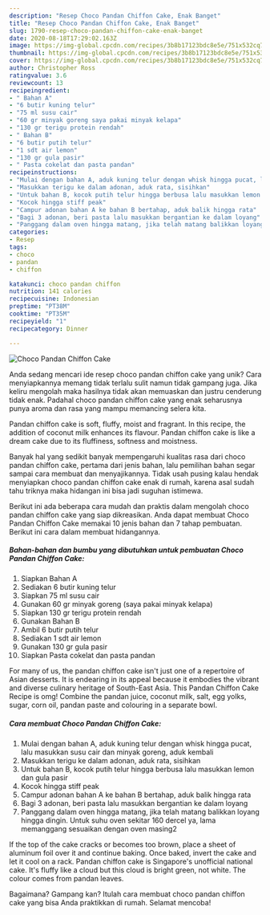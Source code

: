 ```yaml
---
description: "Resep Choco Pandan Chiffon Cake, Enak Banget"
title: "Resep Choco Pandan Chiffon Cake, Enak Banget"
slug: 1790-resep-choco-pandan-chiffon-cake-enak-banget
date: 2020-08-18T17:29:02.163Z
image: https://img-global.cpcdn.com/recipes/3b8b17123bdc8e5e/751x532cq70/choco-pandan-chiffon-cake-foto-resep-utama.jpg
thumbnail: https://img-global.cpcdn.com/recipes/3b8b17123bdc8e5e/751x532cq70/choco-pandan-chiffon-cake-foto-resep-utama.jpg
cover: https://img-global.cpcdn.com/recipes/3b8b17123bdc8e5e/751x532cq70/choco-pandan-chiffon-cake-foto-resep-utama.jpg
author: Christopher Ross
ratingvalue: 3.6
reviewcount: 13
recipeingredient:
- " Bahan A"
- "6 butir kuning telur"
- "75 ml susu cair"
- "60 gr minyak goreng saya pakai minyak kelapa"
- "130 gr terigu protein rendah"
- " Bahan B"
- "6 butir putih telur"
- "1 sdt air lemon"
- "130 gr gula pasir"
- " Pasta cokelat dan pasta pandan"
recipeinstructions:
- "Mulai dengan bahan A, aduk kuning telur dengan whisk hingga pucat, lalu masukkan susu cair dan minyak goreng, aduk kembali"
- "Masukkan terigu ke dalam adonan, aduk rata, sisihkan"
- "Untuk bahan B, kocok putih telur hingga berbusa lalu masukkan lemon dan gula pasir"
- "Kocok hingga stiff peak"
- "Campur adonan bahan A ke bahan B bertahap, aduk balik hingga rata"
- "Bagi 3 adonan, beri pasta lalu masukkan bergantian ke dalam loyang"
- "Panggang dalam oven hingga matang, jika telah matang balikkan loyang hingga dingin. Untuk suhu oven sekitar 160 dercel ya, lama memanggang sesuaikan dengan oven masing2"
categories:
- Resep
tags:
- choco
- pandan
- chiffon

katakunci: choco pandan chiffon 
nutrition: 141 calories
recipecuisine: Indonesian
preptime: "PT38M"
cooktime: "PT35M"
recipeyield: "1"
recipecategory: Dinner

---
```



![Choco Pandan Chiffon Cake](https://img-global.cpcdn.com/recipes/3b8b17123bdc8e5e/751x532cq70/choco-pandan-chiffon-cake-foto-resep-utama.jpg)

Anda sedang mencari ide resep choco pandan chiffon cake yang unik? Cara menyiapkannya memang tidak terlalu sulit namun tidak gampang juga. Jika keliru mengolah maka hasilnya tidak akan memuaskan dan justru cenderung tidak enak. Padahal choco pandan chiffon cake yang enak seharusnya punya aroma dan rasa yang mampu memancing selera kita.

Pandan chiffon cake is soft, fluffy, moist and fragrant. In this recipe, the addition of coconut milk enhances its flavour. Pandan chiffon cake is like a dream cake due to its fluffiness, softness and moistness.

Banyak hal yang sedikit banyak mempengaruhi kualitas rasa dari choco pandan chiffon cake, pertama dari jenis bahan, lalu pemilihan bahan segar sampai cara membuat dan menyajikannya. Tidak usah pusing kalau hendak menyiapkan choco pandan chiffon cake enak di rumah, karena asal sudah tahu triknya maka hidangan ini bisa jadi suguhan istimewa.


Berikut ini ada beberapa cara mudah dan praktis dalam mengolah choco pandan chiffon cake yang siap dikreasikan. Anda dapat membuat Choco Pandan Chiffon Cake memakai 10 jenis bahan dan 7 tahap pembuatan. Berikut ini cara dalam membuat hidangannya.

<!--inarticleads1-->

##### Bahan-bahan dan bumbu yang dibutuhkan untuk pembuatan Choco Pandan Chiffon Cake:

1. Siapkan  Bahan A
1. Sediakan 6 butir kuning telur
1. Siapkan 75 ml susu cair
1. Gunakan 60 gr minyak goreng (saya pakai minyak kelapa)
1. Siapkan 130 gr terigu protein rendah
1. Gunakan  Bahan B
1. Ambil 6 butir putih telur
1. Sediakan 1 sdt air lemon
1. Gunakan 130 gr gula pasir
1. Siapkan  Pasta cokelat dan pasta pandan


For many of us, the pandan chiffon cake isn&#39;t just one of a repertoire of Asian desserts. It is endearing in its appeal because it embodies the vibrant and diverse culinary heritage of South-East Asia. This Pandan Chiffon Cake Recipe is omg! Combine the pandan juice, coconut milk, salt, egg yolks, sugar, corn oil, pandan paste and colouring in a separate bowl. 

<!--inarticleads2-->

##### Cara membuat Choco Pandan Chiffon Cake:

1. Mulai dengan bahan A, aduk kuning telur dengan whisk hingga pucat, lalu masukkan susu cair dan minyak goreng, aduk kembali
1. Masukkan terigu ke dalam adonan, aduk rata, sisihkan
1. Untuk bahan B, kocok putih telur hingga berbusa lalu masukkan lemon dan gula pasir
1. Kocok hingga stiff peak
1. Campur adonan bahan A ke bahan B bertahap, aduk balik hingga rata
1. Bagi 3 adonan, beri pasta lalu masukkan bergantian ke dalam loyang
1. Panggang dalam oven hingga matang, jika telah matang balikkan loyang hingga dingin. Untuk suhu oven sekitar 160 dercel ya, lama memanggang sesuaikan dengan oven masing2


If the top of the cake cracks or becomes too brown, place a sheet of aluminum foil over it and continue baking. Once baked, invert the cake and let it cool on a rack. Pandan chiffon cake is Singapore&#39;s unofficial national cake. It&#39;s fluffy like a cloud but this cloud is bright green, not white. The colour comes from pandan leaves. 

Bagaimana? Gampang kan? Itulah cara membuat choco pandan chiffon cake yang bisa Anda praktikkan di rumah. Selamat mencoba!
